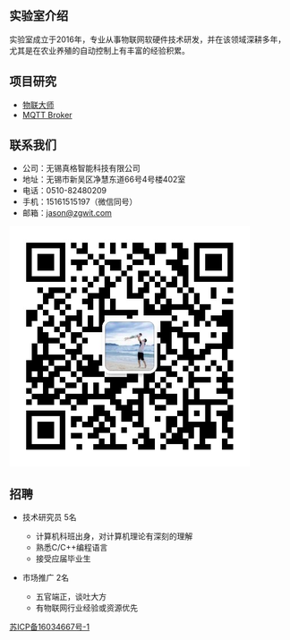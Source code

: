 ## 实验室介绍

实验室成立于2016年，专业从事物联网软硬件技术研发，并在该领域深耕多年，尤其是在农业养殖的自动控制上有丰富的经验积累。

## 项目研究

- [物联大师](https://iot-master)
- [MQTT Broker](https://github.com/zgwit/beeq)


## 联系我们

- 公司：无锡真格智能科技有限公司
- 地址：无锡市新吴区净慧东道66号4号楼402室
- 电话：0510-82480209
- 手机：15161515197（微信同号）
- 邮箱：jason@zgwit.com

![微信](wx.jpg)

## 招聘

- 技术研究员 5名
  - 计算机科班出身，对计算机理论有深刻的理解
  - 熟悉C/C++编程语言
  - 接受应届毕业生

- 市场推广 2名
    - 五官端正，谈吐大方
    - 有物联网行业经验或资源优先

[苏ICP备16034667号-1](http://beian.miit.gov.cn/)
